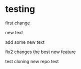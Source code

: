 # testing

first change

new text

add some new text

fix2 changes
the best new feature

test cloning
new repo test
